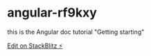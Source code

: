 # angular-rf9kxy
this is the Angular doc tutorial "Getting starting"

[Edit on StackBlitz ⚡️](https://stackblitz.com/edit/angular-rf9kxy)
